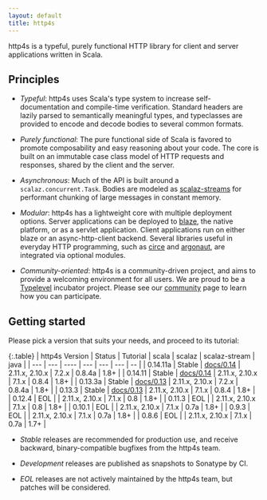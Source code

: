 ```yaml
---
layout: default
title: http4s
---
```


http4s is a typeful, purely functional HTTP library for client and
server applications written in Scala.

## Principles

* *Typeful*: http4s uses Scala's type system to increase
self-documentation and compile-time verification.  Standard headers
are lazily parsed to semantically meaningful types, and typeclasses
are provided to encode and decode bodies to several common formats.

* *Purely functional*: The pure functional side of Scala is favored to
promote composability and easy reasoning about your code.  The core is
built on an immutable case class model of HTTP requests and responses,
shared by the client and the server.

* *Asynchronous*: Much of the API is built around a
`scalaz.concurrent.Task`.  Bodies are modeled as
[scalaz-streams](scalaz-stream) for performant chunking of large
messages in constant memory.

* *Modular*: http4s has a lightweight core with multiple deployment
options.  Server applications can be deployed to [blaze], the native
platform, or as a servlet application.  Client applications run on
either blaze or an async-http-client backend.  Several libraries
useful in everyday HTTP programming, such as [circe] and [argonaut],
are integrated via optional modules.

* *Community-oriented*: http4s is a community-driven project, and aims
to provide a welcoming environment for all users.  We are proud to be
a [Typelevel](http://typelevel.org) incubator project.  Please see our
[community] page to learn how you can participate.

## Getting started ##

Please pick a version that suits your needs, and proceed to its tutorial:

{:.table}
| http4s Version   | Status      | Tutorial    | scala          | scalaz | scalaz-stream | java |
| ---              | ---         | ----        | ---            | ---    | ---           | --   | 
| 0.14.11a         | Stable      | [docs/0.14] | 2.11.x, 2.10.x | 7.2.x  | 0.8.4a        | 1.8+ |
| 0.14.11          | Stable      | [docs/0.14] | 2.11.x, 2.10.x | 7.1.x  | 0.8.4         | 1.8+ |
| 0.13.3a          | Stable      | [docs/0.13] | 2.11.x, 2.10.x | 7.2.x  | 0.8.4a        | 1.8+ |
| 0.13.3           | Stable      | [docs/0.13] | 2.11.x, 2.10.x | 7.1.x  | 0.8.4         | 1.8+ |
| 0.12.4           | EOL         |             | 2.11.x, 2.10.x | 7.1.x  | 0.8           | 1.8+ |
| 0.11.3           | EOL         |             | 2.11.x, 2.10.x | 7.1.x  | 0.8           | 1.8+ |
| 0.10.1           | EOL         |             | 2.11.x, 2.10.x | 7.1.x  | 0.7a          | 1.8+ |
| 0.9.3            | EOL         |             | 2.11.x, 2.10.x | 7.1.x  | 0.7a          | 1.8+ |
| 0.8.6            | EOL         |             | 2.11.x, 2.10.x | 7.1.x  | 0.7a          | 1.7+ |

* _Stable_ releases are recommended for production use, and receive
backward, binary-compatible bugfixes from the http4s team.

* _Development_ releases are published as snapshots to Sonatype by CI.

* _EOL_ releases are not actively maintained by the http4s team, but
patches will be considered.

[scalaz-stream]: https://github.com/functional-streams-for-scala/fs2
[blaze]: https://github.com/http4s/blaze
[circe]: https://github.com/travisbrown/circe
[argonaut]: https://github.com/argonaut-io/argonaut
[community]: community
[code of conduct]: community/conduct.html
[docs/0.13]: docs/0.13
[docs/0.14]: docs/0.14
